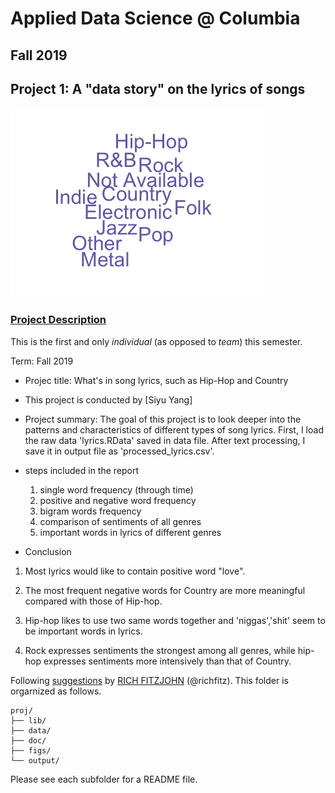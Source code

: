 # Applied Data Science @ Columbia
## Fall 2019
## Project 1: A "data story" on the lyrics of songs
![avatar](https://github.com/TZstatsADS/fall2019-proj1--yangssyuu/blob/master/figs/wordcloud.png)

### [Project Description](doc/)
This is the first and only *individual* (as opposed to *team*) this semester. 

Term: Fall 2019

+ Projec title: What's in song lyrics, such as Hip-Hop and Country
+ This project is conducted by [Siyu Yang]

+ Project summary: The goal of this project is to look deeper into the patterns and characteristics of different types of song lyrics. First, I load the raw data 'lyrics.RData' saved in data file. After text processing, I save it in output file as 'processed_lyrics.csv'.
+ steps included in the report 
  1. single word frequency (through time)
  2. positive and negative word frequency
  3. bigram words frequency
  4. comparison of sentiments of all genres
  5. important words in lyrics of different genres
+ Conclusion

1. Most lyrics would like to contain positive word "love".

2. The most frequent negative words for Country are more meaningful compared with those of Hip-hop.

3. Hip-hop likes to use two same words together and 'niggas','shit' seem to be important words in lyrics.

4. Rock expresses sentiments the strongest among all genres, while hip-hop expresses sentiments more intensively than that of Country.

Following [suggestions](http://nicercode.github.io/blog/2013-04-05-projects/) by [RICH FITZJOHN](http://nicercode.github.io/about/#Team) (@richfitz). This folder is orgarnized as follows.

```
proj/
├── lib/
├── data/
├── doc/
├── figs/
└── output/
```

Please see each subfolder for a README file.
